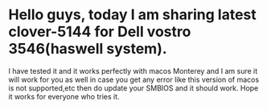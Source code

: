 # Hello guys, today I am sharing latest clover-5144 for Dell vostro 3546(haswell system).
I have tested it and it works perfectly with macos Monterey and I am sure it will work for you as well in case you get any error like this version of macos is not supported,etc then do update your SMBIOS and it should work.
Hope it works for everyone who tries it.
